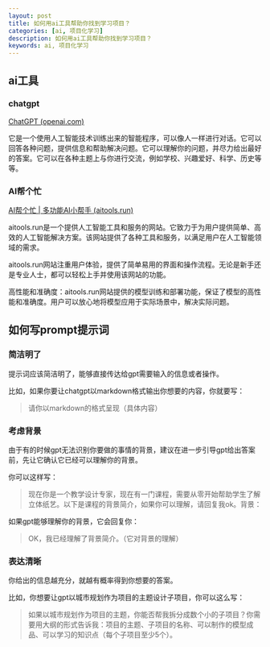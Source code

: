 ```yaml
---
layout: post
title: 如何用ai工具帮助你找到学习项目？
categories: [ai, 项目化学习]
description: 如何用ai工具帮助你找到学习项目？
keywords: ai, 项目化学习
---
```


## ai工具

### chatgpt

[ChatGPT (openai.com)](https://openai.com/chatgpt)

它是一个使用人工智能技术训练出来的智能程序，可以像人一样进行对话。它可以回答各种问题，提供信息和帮助解决问题。它可以理解你的问题，并尽力给出最好的答案。它可以在各种主题上与你进行交流，例如学校、兴趣爱好、科学、历史等等。

### AI帮个忙

[AI帮个忙 | 多功能AI小帮手 (aitools.run)](https://aitools.run/)

aitools.run是一个提供人工智能工具和服务的网站。它致力于为用户提供简单、高效的人工智能解决方案。该网站提供了各种工具和服务，以满足用户在人工智能领域的需求。

aitools.run网站注重用户体验，提供了简单易用的界面和操作流程。无论是新手还是专业人士，都可以轻松上手并使用该网站的功能。

高性能和准确度：aitools.run网站提供的模型训练和部署功能，保证了模型的高性能和准确度。用户可以放心地将模型应用于实际场景中，解决实际问题。



## 如何写prompt提示词

### 简洁明了

提示词应该简洁明了，能够直接传达给gpt需要输入的信息或者操作。

比如，如果你要让chatgpt以markdown格式输出你想要的内容，你就要写：

> 请你以markdown的格式呈现（具体内容）

### 考虑背景

由于有的时候gpt无法识别你要做的事情的背景，建议在进一步引导gpt给出答案前，先让它确认它已经可以理解你的背景。

你可以这样写：

> 现在你是一个教学设计专家，现在有一门课程，需要从零开始帮助学生了解立体纸艺。以下是课程的背景简介，如果你可以理解，请回复我ok。背景：

如果gpt能够理解你的背景，它会回复你：

> OK，我已经理解了背景简介。（它对背景的理解）

### 表达清晰

你给出的信息越充分，就越有概率得到你想要的答案。

比如，你想要让gpt以城市规划作为项目的主题设计子项目，你可以这么写：

>  如果以城市规划作为项目的主题，你能否帮我拆分成数个小的子项目？你需要用大纲的形式告诉我：项目的主题、子项目的名称、可以制作的模型成品、可以学习的知识点（每个子项目至少5个）。



‍
